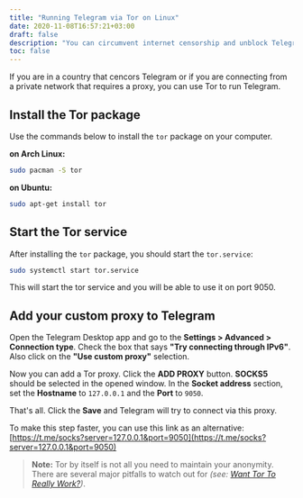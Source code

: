 ```yaml
---
title: "Running Telegram via Tor on Linux"
date: 2020-11-08T16:57:21+03:00
draft: false
description: "You can circumvent internet censorship and unblock Telegram with Tor."
toc: false
---
```


If you are in a country that cencors Telegram or if you are connecting from a private network that requires a proxy, you can use Tor to run Telegram.

## Install the Tor package
Use the commands below to install the `tor` package on your computer.  

__on Arch Linux:__
```bash
sudo pacman -S tor
```
__on Ubuntu:__
```bash
sudo apt-get install tor
```

## Start the Tor service
After installing the `tor` package, you should start the `tor.service`:
```bash
sudo systemctl start tor.service
```

This will start the tor service and you will be able to use it on port 9050.

## Add your custom proxy to Telegram
Open the Telegram Desktop app and go to the __Settings > Advanced > Connection type__. Check the box that says __"Try connecting through IPv6"__. Also click on the __"Use custom proxy"__ selection.

Now you can add a Tor proxy. Click the __ADD PROXY__ button. __SOCKS5__ should be selected in the opened window. In the __Socket address__ section, set the __Hostname__ to `127.0.0.1` and the __Port__ to `9050`.

That's all. Click the __Save__ and Telegram will try to connect via this proxy.

To make this step faster, you can use this link as an alternative:  
[https://t.me/socks?server=127.0.0.1&port=9050](https://t.me/socks?server=127.0.0.1&port=9050)



> **Note:** Tor by itself is not all you need to maintain your anonymity. There are several major pitfalls to watch out for _(see: [Want Tor To Really Work?](https://en.calameo.com/read/005242387ef11d44d4ae7))_.
